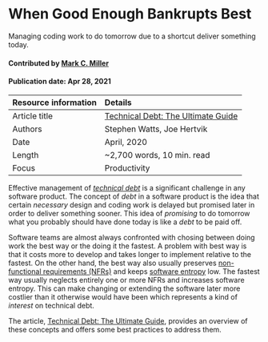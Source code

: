 # When Good Enough Bankrupts Best
<!--deck text start-->
Managing coding work to do tomorrow due to a shortcut deliver something today.
<!--deck text end-->

#### Contributed by [Mark C. Miller](https://github.com/markcmiller86 "Mark C. Miller GitHub Profile")
#### Publication date: Apr 28, 2021

Resource information | Details
:--- | :--- 
Article title  | [Technical Debt: The Ultimate Guide](https://www.bmc.com/blogs/technical-debt-explained-the-complete-guide-to-understanding-and-dealing-with-technical-debt)
Authors | Stephen Watts, Joe Hertvik
Date | April, 2020
Length | ~2,700 words, 10 min. read
Focus | Productivity

Effective management of [*technical debt*](https://en.wikipedia.org/wiki/Technical_debt) is a significant challenge in any software product.
The concept of *debt* in a software product is the idea that certain *necessary* design and coding work is delayed but promised later in order to deliver something sooner.
This idea of *promising* to do tomorrow what you probably should have done today is like a *debt* to be paid off.

Software teams are almost always confronted with chosing between doing work the best way or the doing it the fastest.
A problem with best way is that it costs more to develop and takes longer to implement relative to the fastest.
On the other hand, the best way also usually preserves [non-functional requirements (NFRs)](https://en.wikipedia.org/wiki/List_of_system_quality_attributes) and keeps [software entropy](https://en.wikipedia.org/wiki/Software_entropy) low.
The fastest way usually neglects entirely one or more NFRs and increases software entropy.
This can make changing or extending the software later more costlier than it otherwise would have been which represents a kind of *interest* on technical debt.

The article, [Technical Debt: The Ultimate Guide](https://www.bmc.com/blogs/technical-debt-explained-the-complete-guide-to-understanding-and-dealing-with-technical-debt), provides an overview of these concepts and offers some best practices to address them.

<!---
Publish: preview
Pinned: no
Categories: Planning, Development
Topics: technical debt
RSS update: 2021-04-28
--->
